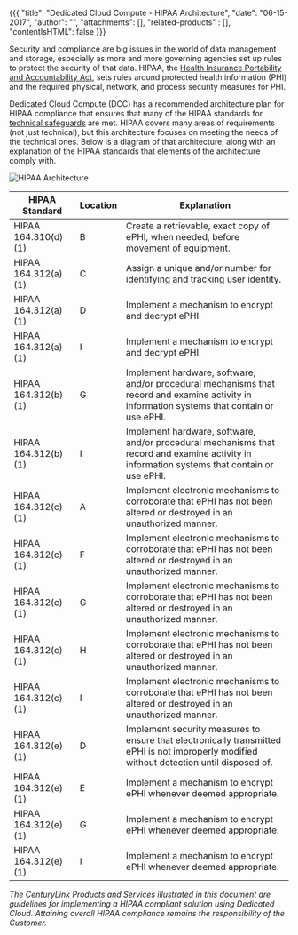 {{{
"title": "Dedicated Cloud Compute - HIPAA Architecture",
"date": "06-15-2017",
"author": "",
"attachments": [],
"related-products" : [],
"contentIsHTML": false
}}}

Security and compliance are big issues in the world of data management and storage, especially as more and more governing agencies set up rules to protect the security of that data. HIPAA, the [Health Insurance Portability and Accountability Act](https://www.hhs.gov/hipaa/for-professionals/index.html?language=en), sets rules around protected health information (PHI) and the required physical, network, and process security measures for PHI.

Dedicated Cloud Compute (DCC) has a recommended architecture plan for HIPAA compliance that ensures that many of the HIPAA standards for [technical safeguards](https://www.hhs.gov/sites/default/files/ocr/privacy/hipaa/administrative/securityrule/techsafeguards.pdf) are met. HIPAA covers many areas of requirements (not just technical), but this architecture focuses on meeting the needs of the technical ones. Below is a diagram of that architecture, along with an explanation of the HIPAA standards that elements of the architecture comply with.

![HIPAA Architecture](../images/dcc-hipaa-architecture.png)

|      HIPAA Standard        |    Location    | Explanation |
|----------------------------|----------------|-------------|
|    HIPAA 164.310(d)(1)     |  B  | Create a retrievable, exact copy of ePHI, when needed, before movement of equipment. |
|    HIPAA 164.312(a)(1)     |  C  | Assign a unique and/or number for identifying and tracking user identity. |
|    HIPAA 164.312(a)(1)     |  D  | Implement a mechanism to encrypt and decrypt ePHI. |
|    HIPAA 164.312(a)(1)     |  I  | Implement a mechanism to encrypt and decrypt ePHI. |
|    HIPAA 164.312(b)(1)     |  G  | Implement hardware, software, and/or procedural mechanisms that record and examine activity in information systems that contain or use ePHI. |
|    HIPAA 164.312(b)(1)     |  I  | Implement hardware, software, and/or procedural mechanisms that record and examine activity in information systems that contain or use ePHI. |
|    HIPAA 164.312(c)(1)     |  A  | Implement electronic mechanisms to corroborate that ePHI has not been altered or destroyed in an unauthorized manner. |
|    HIPAA 164.312(c)(1)     |  F  | Implement electronic mechanisms to corroborate that ePHI has not been altered or destroyed in an unauthorized manner. |
|    HIPAA 164.312(c)(1)     |  G  | Implement electronic mechanisms to corroborate that ePHI has not been altered or destroyed in an unauthorized manner. |
|    HIPAA 164.312(c)(1)     |  H  | Implement electronic mechanisms to corroborate that ePHI has not been altered or destroyed in an unauthorized manner. |
|    HIPAA 164.312(c)(1)     |  I  | Implement electronic mechanisms to corroborate that ePHI has not been altered or destroyed in an unauthorized manner. |
|     HIPAA 164.312(e)(1)    |  D  | Implement security measures to ensure that electronically transmitted ePHI is not improperly modified without detection until disposed of. |
|    HIPAA 164.312(e)(1)     |  E  | Implement a mechanism to encrypt ePHI whenever deemed appropriate. |
|    HIPAA 164.312(e)(1)     |  G  | Implement a mechanism to encrypt ePHI whenever deemed appropriate. |
|    HIPAA 164.312(e)(1)     |  I  | Implement a mechanism to encrypt ePHI whenever deemed appropriate. |


*The CenturyLink Products and Services illustrated in this document are guidelines for implementing a HIPAA compliant solution using Dedicated Cloud. Attaining overall HIPAA compliance remains the responsibility of the Customer.*
